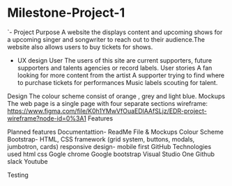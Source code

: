 # Milestone-Project-1
`- Project Purpose
A website the displays content and upcoming shows for a upcoming singer and songwriter to reach out to their audience.The website also allows users to buy tickets for shows.

- UX design
User
The users of this site are current supporters, future supporters and talents agencies or record labels.
User stories
 A fan looking for more content from the artist
A supporter trying to find where to purchase tickets for performances
Music labels scouting for talent.


Design
The colour scheme consist of orange , grey and light blue.
Mockups
The web page is a single page with four separate sections
wireframe: https://www.figma.com/file/K0h1YMwVfOuaEDlAAfSLjz/EDR-project-wireframe?node-id=0%3A1
Features

Planned features 
Documentattion- ReadMe File & Mockups
Colour Scheme
Bootstrap- HTML, CSS framework (grid system, buttons, modals, jumbotron, cards)
responsive design- mobile first
GitHub
Technologies used
html
css
Gogle chrome
Google
bootstrap
Visual Studio One
Github
slack
Youtube

Testing
